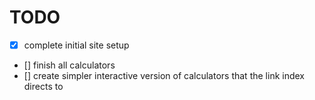 # TODO

- [x] complete initial site setup
- [] finish all calculators
- [] create simpler interactive version of calculators that the link index directs to
